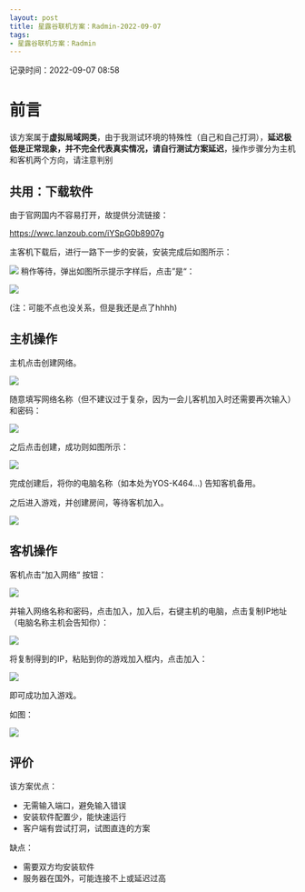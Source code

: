 ```yaml
---
layout: post
title: 星露谷联机方案：Radmin-2022-09-07
tags: 
- 星露谷联机方案：Radmin
---
```

记录时间：2022-09-07 08:58


# 前言

该方案属于**虚拟局域网类**，由于我测试环境的特殊性（自己和自己打洞），**延迟极低是正常现象，并不完全代表真实情况，请自行测试方案延迟**，操作步骤分为主机和客机两个方向，请注意判别

## 共用：下载软件
由于官网国内不容易打开，故提供分流链接：

https://wwc.lanzoub.com/iYSpG0b8907g

主客机下载后，进行一路下一步的安装，安装完成后如图所示：

![](../../src/assets/img/Pasted%20image%2020220907152750.png)
稍作等待，弹出如图所示提示字样后，点击”是“：

![](../../src/assets/img/Pasted%20image%2020220907152834.png)

(注：可能不点也没关系，但是我还是点了hhhh)

## 主机操作

主机点击创建网络。

![](../../src/assets/img/Pasted%20image%2020220907153015.png)

随意填写网络名称（但不建议过于复杂，因为一会儿客机加入时还需要再次输入）和密码：

![](../../src/assets/img/Pasted%20image%2020220907153125.png)

之后点击创建，成功则如图所示：

![](../../src/assets/img/Pasted%20image%2020220907153209.png)

完成创建后，将你的电脑名称（如本处为YOS-K464...) 告知客机备用。

之后进入游戏，并创建房间，等待客机加入。

![](../../src/assets/img/Pasted%20image%2020220907153345.png)

## 客机操作

客机点击”加入网络“ 按钮：

![](../../src/assets/img/Pasted%20image%2020220907153432.png)

并输入网络名称和密码，点击加入，加入后，右键主机的电脑，点击复制IP地址（电脑名称主机会告知你）：

![](../../src/assets/img/Pasted%20image%2020220907153529.png)

将复制得到的IP，粘贴到你的游戏加入框内，点击加入：

![](../../src/assets/img/Pasted%20image%2020220907153722.png)

即可成功加入游戏。

如图：

![](../../src/assets/img/Pasted%20image%2020220907153807.png)

## 评价

该方案优点：

- 无需输入端口，避免输入错误
- 安装软件配置少，能快速运行
- 客户端有尝试打洞，试图直连的方案

缺点：

- 需要双方均安装软件
- 服务器在国外，可能连接不上或延迟过高

